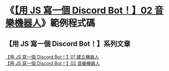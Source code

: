# 《[【用 JS 寫一個 Discord Bot！】02 音樂機器人](https://b-l-u-e-b-e-r-r-y.github.io/post/DiscordBot02/)》範例程式碼

## 【用 JS 寫一個 Discord Bot！】系列文章
[【用 JS 寫一個 Discord Bot！】01 建立機器人](https://b-l-u-e-b-e-r-r-y.github.io/post/DiscordBot01/)<br />
[【用 JS 寫一個 Discord Bot！】02 音樂機器人](https://b-l-u-e-b-e-r-r-y.github.io/post/DiscordBot02/)
